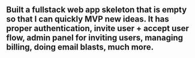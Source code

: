 ## Built a fullstack web app skeleton that is empty so that I can quickly MVP new ideas. It has proper authentication, invite user + accept user flow, admin panel for inviting users, managing billing, doing email blasts, much more. 
